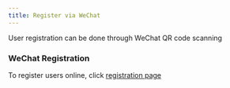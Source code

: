 ```yaml
---
title: Register via WeChat
---
```

User registration can be done through WeChat QR code scanning 
  ### WeChat Registration 
  To register users online, click [registration page](https://www.freedgo.com/register.html "Online Drawing registration")